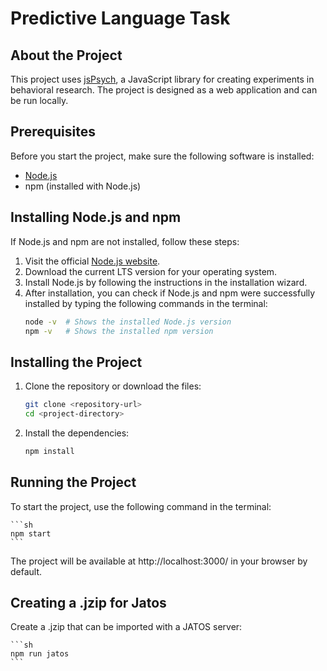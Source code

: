 # Predictive Language Task

## About the Project

This project uses [jsPsych](https://www.jspsych.org/), a JavaScript library for creating experiments in behavioral research. The project is designed as a web application and can be run locally.

## Prerequisites

Before you start the project, make sure the following software is installed:

- [Node.js](https://nodejs.org/) 
- npm (installed with Node.js)

## Installing Node.js and npm

If Node.js and npm are not installed, follow these steps:

1. Visit the official [Node.js website](https://nodejs.org/).
2. Download the current LTS version for your operating system.
3. Install Node.js by following the instructions in the installation wizard.
4. After installation, you can check if Node.js and npm were successfully installed by typing the following commands in the terminal:
   ```sh
   node -v  # Shows the installed Node.js version
   npm -v   # Shows the installed npm version

## Installing the Project
1. Clone the repository or download the files:
    ```sh
    git clone <repository-url>
    cd <project-directory>
2. Install the dependencies:
    ```sh
    npm install

## Running the Project

To start the project, use the following command in the terminal:

    ```sh
    npm start
    ```

The project will be available at http://localhost:3000/ in your browser by default.

## Creating a .jzip for Jatos

Create a .jzip that can be imported with a JATOS server:

    ```sh
    npm run jatos
    ```



